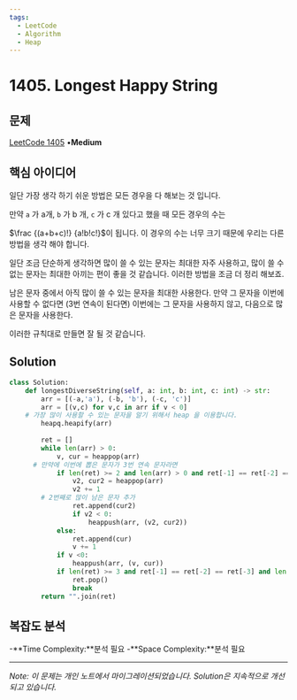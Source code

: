 ```yaml
---
tags:
  - LeetCode
  - Algorithm
  - Heap
---
```


# 1405. Longest Happy String

## 문제

[LeetCode 1405](https://leetcode.com/problems/longest-happy-string/) •**Medium**

## 핵심 아이디어

일단 가장 생각 하기 쉬운 방법은 모든 경우을 다 해보는 것 입니다.

만약 `a` 가 a개, `b` 가 b 개, `c` 가 c 개 있다고 했을 때 모든 경우의 수는

$\frac {(a+b+c)!} {a!b!c!}$﻿이 됩니다. 이 경우의 수는 너무 크기 때문에 우리는 다른 방법을 생각 해야 합니다.

일단 조금 단순하게 생각하면 많이 쓸 수 있는 문자는 최대한 자주 사용하고, 많이 쓸 수 없는 문자는 최대한 아끼는 편이 좋을 것 같습니다. 이러한 방법을 조금 더 정리 해보죠.

남은 문자 중에서 아직 많이 쓸 수 있는 문자을 최대한 사용한다. 만약 그 문자을 이번에 사용할 수 없다면 (3번 연속이 된다면) 이번에는 그 문자을 사용하지 않고, 다음으로 많은 문자을 사용한다.

이러한 규칙대로 만들면 잘 될 것 같습니다.

## Solution

```python
class Solution:
    def longestDiverseString(self, a: int, b: int, c: int) -> str:
        arr = [(-a,'a'), (-b, 'b'), (-c, 'c')]
        arr = [(v,c) for v,c in arr if v < 0]
    # 가장 많이 사용할 수 있는 문자을 알기 위해서 heap 을 이용합니다. 
        heapq.heapify(arr)
        
        ret = []
        while len(arr) > 0:
            v, cur = heappop(arr)
      # 만약에 이번에 뽑은 문자가 3번 연속 문자라면
            if len(ret) >= 2 and len(arr) > 0 and ret[-1] == ret[-2] == cur:
                v2, cur2 = heappop(arr)
                v2 += 1
        # 2번째로 많이 남은 문자 추가
                ret.append(cur2)
                if v2 < 0:
                    heappush(arr, (v2, cur2))
            else:
                ret.append(cur)
                v += 1
            if v <0:
                heappush(arr, (v, cur))
            if len(ret) >= 3 and ret[-1] == ret[-2] == ret[-3] and len(arr)<=1:
                ret.pop()
                break
        return "".join(ret)
```

## 복잡도 분석

-**Time Complexity:**분석 필요
-**Space Complexity:**분석 필요

---

*Note: 이 문제는 개인 노트에서 마이그레이션되었습니다. Solution은 지속적으로 개선되고 있습니다.*
